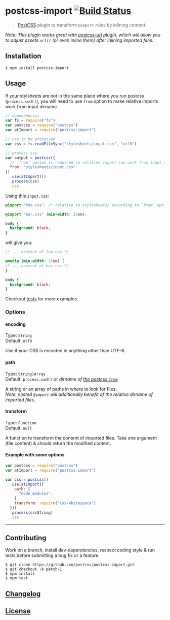 # postcss-import [![Build Status](https://travis-ci.org/postcss/postcss-import.png)](https://travis-ci.org/postcss/postcss-import)

> [PostCSS](https://github.com/postcss/postcss) plugin to transform `@import` rules by inlining content.

_Note: This plugin works great with [postcss-url](https://github.com/postcss/postcss-url) plugin, which will allow you to adjust assets `url()` (or even inline them) after inlining imported files._

## Installation

    $ npm install postcss-import

## Usage

If your stylsheets are not in the same place where you run postcss (`process.cwd()`), you will need to use `from` option to make relative imports work from input dirname.

```js
// dependencies
var fs = require("fs")
var postcss = require("postcss")
var atImport = require("postcss-import")

// css to be processed
var css = fs.readFileSync("stylesheets/input.css", "utf8")

// process css
var output = postcss({
  // `from` option is required so relative import can work from input dirname
  from: "stylesheets/input.css"
})
  .use(atImport())
  .process(css)
  .css
```

Using this `input.css`:

```css
@import "foo.css"; /* relative to stylesheets/ according to `from` option above */

@import "bar.css" (min-width: 25em);

body {
  background: black;
}
```

will give you:

```css
/* ... content of foo.css */

@media (min-width: 25em) {
/* ... content of bar.css */
}

body {
  background: black;
}
```

Checkout [tests](test) for more examples.

### Options

#### encoding

Type: `String`  
Default: `utf8`

Use if your CSS is encoded in anything other than UTF-8.

#### path

Type: `String|Array`  
Default: `process.cwd()` or _dirname of [the postcss `from`](https://github.com/postcss/postcss#node-source)_

A string or an array of paths in where to look for files.  
_Note: nested `@import` will additionally benefit of the relative dirname of imported files._

#### transform

Type: `Function`  
Default: `null`

A function to transform the content of imported files. Take one argument (file content) & should return the modified content.

#### Example with some options

```js
var postcss = require("postcss")
var atImport = require("postcss-import")

var css = postcss()
  .use(atImport({
    path: [
      "node_modules",
    ]
    transform: require("css-whitespace")
  }))
  .process(cssString)
  .css
```

---

## Contributing

Work on a branch, install dev-dependencies, respect coding style & run tests before submitting a bug fix or a feature.

    $ git clone https://github.com/postcss/postcss-import.git
    $ git checkout -b patch-1
    $ npm install
    $ npm test

## [Changelog](CHANGELOG.md)

## [License](LICENSE)
